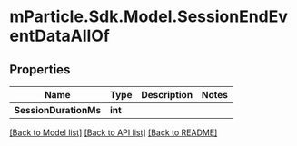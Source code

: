 # mParticle.Sdk.Model.SessionEndEventDataAllOf
## Properties

Name | Type | Description | Notes
------------ | ------------- | ------------- | -------------
**SessionDurationMs** | **int** |  | 

[[Back to Model list]](../README.md#documentation-for-models) [[Back to API list]](../README.md#documentation-for-api-endpoints) [[Back to README]](../README.md)

